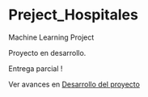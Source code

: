 # Preject_Hospitales
Machine Learning Project

Proyecto en desarrollo. 

Entrega parcial ! 

Ver avances en [Desarrollo del proyecto](Desarrollo_MachineLearning.ipynb)
